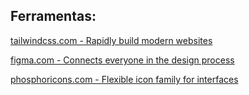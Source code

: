 Ferramentas:
--
[tailwindcss.com - Rapidly build modern websites](https://tailwindcss.com/)

[figma.com - Connects everyone in the design process](https://www.figma.com/)

[phosphoricons.com - Flexible icon family for interfaces](https://phosphoricons.com/)